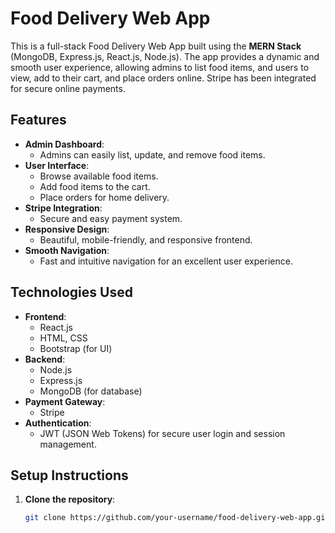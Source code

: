 # Food Delivery Web App

This is a full-stack Food Delivery Web App built using the **MERN Stack** (MongoDB, Express.js, React.js, Node.js). The app provides a dynamic and smooth user experience, allowing admins to list food items, and users to view, add to their cart, and place orders online. Stripe has been integrated for secure online payments.

## Features

- **Admin Dashboard**: 
  - Admins can easily list, update, and remove food items.
- **User Interface**: 
  - Browse available food items.
  - Add food items to the cart.
  - Place orders for home delivery.
- **Stripe Integration**: 
  - Secure and easy payment system.
- **Responsive Design**: 
  - Beautiful, mobile-friendly, and responsive frontend.
- **Smooth Navigation**: 
  - Fast and intuitive navigation for an excellent user experience.

## Technologies Used

- **Frontend**: 
  - React.js
  - HTML, CSS
  - Bootstrap (for UI)
- **Backend**: 
  - Node.js
  - Express.js
  - MongoDB (for database)
- **Payment Gateway**: 
  - Stripe
- **Authentication**: 
  - JWT (JSON Web Tokens) for secure user login and session management.

## Setup Instructions

1. **Clone the repository**:
   ```bash
   git clone https://github.com/your-username/food-delivery-web-app.git
